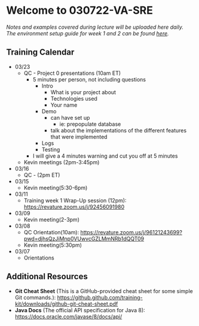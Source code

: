 # Welcome to 030722-VA-SRE

*Notes and examples covered during lecture will be uploaded here daily.  
The environment setup guide for week 1 and 2 can be found [here](https://github.com/022822-VA-SRE/notes/blob/main/setup/env_guide.md).*

## Training Calendar
* 03/23
    * QC - Project 0 presentations (10am ET)
        - 5 minutes per person, not including questions
            - Intro
                - What is your project about
                - Technologies used
                - Your name
            - Demo 
                - can have set up
                    - ie: prepopulate database
                - talk about the implementations of the different features that were implemented
            - Logs
            - Testing
        - I will give a 4 minutes warning and cut you off at 5 minutes
    * Kevin meetings (2pm-3:45pm)
* 03/16
    * QC - (2pm ET)
* 03/15
    * Kevin meeting(5:30-6pm)
* 03/11
    * Training week 1 Wrap-Up session (12pm): https://revature.zoom.us/j/92456091980
* 03/09
    * Kevin meeting(2-3pm)
* 03/08
    * QC Orientation(10am): https://revature.zoom.us/j/96121243699?pwd=djhsQzJiMnp0VUwvcGZLMmNRb1dQQT09
    * Kevin meeting(5:30pm)
* 03/07
    * Orientations

## Additional Resources

*  **Git Cheat Sheet** (This is a GitHub-provided cheat sheet for some simple Git commands.): https://github.github.com/training-kit/downloads/github-git-cheat-sheet.pdf
*  **Java Docs** (The official API specification for Java 8): https://docs.oracle.com/javase/8/docs/api/

